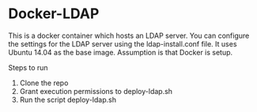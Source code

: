 # Docker-LDAP

This is a docker container which hosts an LDAP server. You can configure
the settings for the LDAP server using the ldap-install.conf file. It uses
Ubuntu 14.04 as the base image. Assumption is that Docker is setup.

Steps to run

1. Clone the repo
2. Grant execution permissions to deploy-ldap.sh
3. Run the script deploy-ldap.sh
